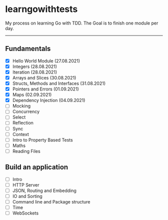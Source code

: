 # learngowithtests

My process on learning Go with TDD. The Goal is to finish one module per day.

---

## Fundamentals

- [x] Hello World Module (27.08.2021)
- [x] Integers (28.08.2021)
- [x] Iteration (28.08.2021)
- [x] Arrays and Slices (30.08.2021)
- [x] Structs, Methods and Interfaces (31.08.2021)
- [x] Pointers and Errors (01.09.2021)
- [x] Maps (02.09.2021)
- [x] Dependency Injection (04.09.2021)
- [ ] Mocking
- [ ] Concurrency
- [ ] Select
- [ ] Reflection
- [ ] Sync
- [ ] Context
- [ ] Intro to Property Based Tests
- [ ] Maths
- [ ] Reading Files

## Build an application

- [ ] Intro
- [ ] HTTP Server
- [ ] JSON, Routing and Embedding
- [ ] IO and Sorting
- [ ] Command line and Package structure
- [ ] Time
- [ ] WebSockets
